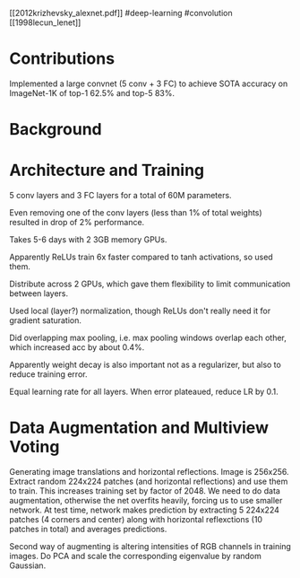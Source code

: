 [[2012krizhevsky_alexnet.pdf]]
#deep-learning #convolution
[[1998lecun_lenet]]

# Contributions 
   Implemented a large convnet (5 conv + 3 FC) to achieve SOTA accuracy on ImageNet-1K of top-1 62.5% and top-5 83%. 

# Background 


# Architecture and Training

   5 conv layers and 3 FC layers for a total of 60M parameters. 

   Even removing one of the conv layers (less than 1% of total weights) resulted in drop of 2% performance. 

   Takes 5-6 days with 2 3GB memory GPUs. 

   Apparently ReLUs train 6x faster compared to tanh activations, so used them. 

   Distribute across 2 GPUs, which gave them flexibility to limit communication between layers. 

   Used local (layer?) normalization, though ReLUs don't really need it for gradient saturation. 

   Did overlapping max pooling, i.e. max pooling windows overlap each other, which increased acc by about 0.4%. 

   Apparently weight decay is also important not as a regularizer, but also to reduce training error. 

   Equal learning rate for all layers. When error plateaued, reduce LR by 0.1.  

# Data Augmentation and Multiview Voting
   
   Generating image translations and horizontal reflections. Image is 256x256. Extract random 224x224 patches (and horizontal reflections) and use them to train. This increases training set by factor of 2048. We need to do data augmentation, otherwise the net overfits heavily, forcing us to use smaller network. At test time, network makes prediction by extracting 5 224x224 patches (4 corners and center) along with horizontal reflexctions (10 patches in total) and averages predictions. 

   Second way of augmenting is altering intensities of RGB channels in training images. Do PCA and scale the corresponding eigenvalue by random Gaussian. 
